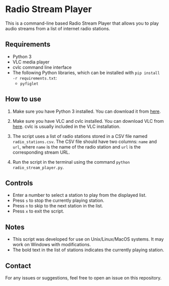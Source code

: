 # Radio Stream Player

This is a command-line based Radio Stream Player that allows you to play audio streams from a list of internet radio stations.

## Requirements

- Python 3
- VLC media player
- cvlc command line interface
- The following Python libraries, which can be installed with `pip install -r requirements.txt`:
  - `pyfiglet`

## How to use

1. Make sure you have Python 3 installed. You can download it from [here](https://www.python.org/downloads/).

2. Make sure you have VLC and cvlc installed. You can download VLC from [here](https://www.videolan.org/vlc/index.html). cvlc is usually included in the VLC installation.

3. The script uses a list of radio stations stored in a CSV file named `radio_stations.csv`. The CSV file should have two columns: `name` and `url`, where `name` is the name of the radio station and `url` is the corresponding stream URL.

4. Run the script in the terminal using the command `python radio_stream_player.py`.

## Controls

- Enter a number to select a station to play from the displayed list.
- Press `s` to stop the currently playing station.
- Press `n` to skip to the next station in the list.
- Press `x` to exit the script.

## Notes

- This script was developed for use on Unix/Linux/MacOS systems. It may work on Windows with modifications.
- The bold text in the list of stations indicates the currently playing station.

## Contact

For any issues or suggestions, feel free to open an issue on this repository.

